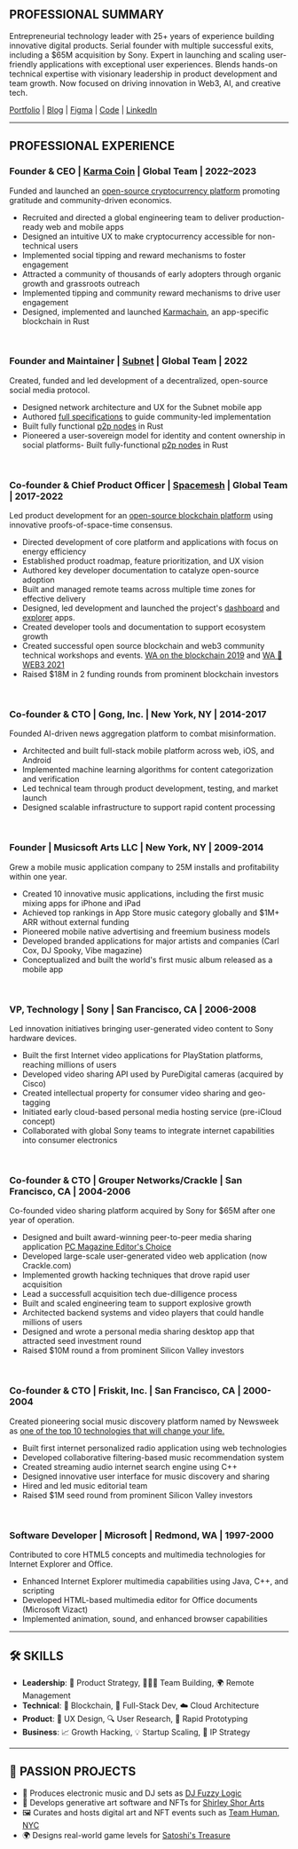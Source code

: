 ## PROFESSIONAL SUMMARY

Entrepreneurial technology leader with 25+ years of experience building innovative digital products. Serial founder with multiple successful exits, including a $65M acquisition by Sony. Expert in launching and scaling user-friendly applications with exceptional user experiences. Blends hands-on technical expertise with visionary leadership in product development and team growth. Now focused on driving innovation in Web3, AI, and creative tech.

[Portfolio](https://www.behance.net/aviveyal07926b) | [Blog](https://medium.com/@avive) | [Figma](https://www.figma.com/@avive) | [Code](https://github.com/avive) | [LinkedIn](https://www.linkedin.com/in/avive)  

---

## PROFESSIONAL EXPERIENCE

### **Founder & CEO | [Karma Coin](https://karmaco.in/)** | Global Team | 2022–2023
Funded and launched an [open-source cryptocurrency platform](https://github.com/karma-coin) promoting gratitude and community-driven economics.
- Recruited and directed a global engineering team to deliver production-ready web and mobile apps
- Designed an intuitive UX to make cryptocurrency accessible for non-technical users
- Implemented social tipping and reward mechanisms to foster engagement
- Attracted a community of thousands of early adopters through organic growth and grassroots outreach
- Implemented tipping and community reward mechanisms to drive user engagement
- Designed, implemented and launched [Karmachain](https://github.com/karma-coin/karmachain), an app-specific blockchain in Rust

<br/>

### **Founder and Maintainer | [Subnet](https://subnet.wtf)** | Global Team | 2022
Created, funded and led development of a decentralized, open-source social media protocol.
- Designed network architecture and UX for the Subnet mobile app
- Authored [full specifications](https://subnet.wtf/docs/) to guide community-led implementation
- Built fully functional [p2p nodes](https://github.com/subnetter/subnet) in Rust
- Pioneered a user-sovereign model for identity and content ownership in social platforms- Built fully-functional [p2p nodes](https://github.com/subnetter/subnet) in Rust
  
<br/>

### **Co-founder & Chief Product Officer | [Spacemesh](https://spacemesh.io)** | Global Team | 2017-2022
Led product development for an [open-source blockchain platform](https://github.com/spacemeshos) using innovative proofs-of-space-time consensus.
- Directed development of core platform and applications with focus on energy efficiency
- Established product roadmap, feature prioritization, and UX vision
- Authored key developer documentation to catalyze open-source adoption
- Built and managed remote teams across multiple time zones for effective delivery
- Designed, led development and launched the project's [dashboard](https://dash.spacemesh.io/) and [explorer](https://explorer.spacemesh.io/overview) apps.
- Created developer tools and documentation to support ecosystem growth
- Created successful open source blockchain and web3 community technical workshops and events. [WA on the blockchain 2019](https://avive.github.io/wasm_on_the_blockchain/) and [WA 💜 WEB3 2021](https://avive.github.io/wasm_on_the_blockchain_2021)
- Raised $18M in 2 funding rounds from prominent blockchain investors
<br/>

### **Co-founder & CTO | Gong, Inc.** | New York, NY | 2014-2017
Founded AI-driven news aggregation platform to combat misinformation.
- Architected and built full-stack mobile platform across web, iOS, and Android
- Implemented machine learning algorithms for content categorization and verification
- Led technical team through product development, testing, and market launch
- Designed scalable infrastructure to support rapid content processing

<br/>

### **Founder | Musicsoft Arts LLC** | New York, NY | 2009-2014
Grew a mobile music application company to 25M installs and profitability within one year.
- Created 10 innovative music applications, including the first music mixing apps for iPhone and iPad
- Achieved top rankings in App Store music category globally and $1M+ ARR without external funding
- Pioneered mobile native advertising and freemium business models
- Developed branded applications for major artists and companies (Carl Cox, DJ Spooky, Vibe magazine)
- Conceptualized and built the world's first music album released as a mobile app

<br/>

### **VP, Technology | Sony** | San Francisco, CA | 2006-2008
Led innovation initiatives bringing user-generated video content to Sony hardware devices.
- Built the first Internet video applications for PlayStation platforms, reaching millions of users
- Developed video sharing API used by PureDigital cameras (acquired by Cisco)
- Created intellectual property for consumer video sharing and geo-tagging
- Initiated early cloud-based personal media hosting service (pre-iCloud concept)
- Collaborated with global Sony teams to integrate internet capabilities into consumer electronics

<br/>

### **Co-founder & CTO | Grouper Networks/Crackle** | San Francisco, CA | 2004-2006
Co-founded video sharing platform acquired by Sony for $65M after one year of operation.
- Designed and built award-winning peer-to-peer media sharing application [PC Magazine Editor's Choice](https://uk.pcmag.com/software/25708/grouper-20-beta)
- Developed large-scale user-generated video web application (now Crackle.com)
- Implemented growth hacking techniques that drove rapid user acquisition
- Lead a successfull acquisition tech due-dilligence process
- Built and scaled engineering team to support explosive growth
- Architected backend systems and video players that could handle millions of users
- Designed and wrote a personal media sharing desktop app that attracted seed investment round
- Raised $10M round a from prominent Silicon Valley investors

<br/>

### **Co-founder & CTO | Friskit, Inc.** | San Francisco, CA | 2000-2004
Created pioneering social music discovery platform named by Newsweek as [one of the top 10 technologies that will change your life.](https://www.newsweek.com/2001-tech-odyssey-155835)
- Built first internet personalized radio application using web technologies
- Developed collaborative filtering-based music recommendation system
- Created streaming audio internet search engine using C++
- Designed innovative user interface for music discovery and sharing
- Hired and led music editorial team
- Raised $1M seed round from prominent Silicon Valley investors

<br/>

### **Software Developer | Microsoft** | Redmond, WA | 1997-2000
Contributed to core HTML5 concepts and multimedia technologies for Internet Explorer and Office.
- Enhanced Internet Explorer multimedia capabilities using Java, C++, and scripting
- Developed HTML-based multimedia editor for Office documents (Microsoft Vizact)
- Implemented animation, sound, and enhanced browser capabilities

---
## 🛠️ SKILLS
- **Leadership**: 🚀 Product Strategy, 🧑‍🤝‍🧑 Team Building, 🌍 Remote Management  
- **Technical**: 🧱 Blockchain, 📱 Full-Stack Dev, ☁️ Cloud Architecture  
- **Product**: 🎨 UX Design, 🔍 User Research, 🔄 Rapid Prototyping  
- **Business**: 📈 Growth Hacking, 💡 Startup Scaling, 🧠 IP Strategy

---
## 🎨 PASSION PROJECTS
- 🎷 Produces electronic music and DJ sets as [DJ Fuzzy Logic](https://www.mixcloud.com/dj_fuzzy_logic/)
- 🎨 Develops generative art software and NFTs for [Shirley Shor Arts](https://www.shirleyshorart.com/)
- 🖼️ Curates and hosts digital art and NFT events such as [Team Human, NYC](https://www.tommyandyou.com/teamhuman/)
- 🌍 Designs real-world game levels for [Satoshi's Treasure](https://www.coindesk.com/tech/2019/04/15/satoshis-treasure-is-a-global-puzzle-with-a-1-million-bitcoin-prize)

